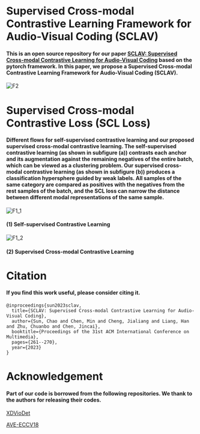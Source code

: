 # Supervised Cross-modal Contrastive Learning Framework for Audio-Visual Coding (SCLAV)
#### This is an open source repository for our paper [SCLAV: Supervised Cross-modal Contrastive Learning for Audio-Visual Coding](https://doi.org/10.1145/3581783.3613805) based on the pytorch framework. In this paper, we propose a Supervised Cross-modal Contrastive Learning Framework for Audio-Visual Coding (SCLAV).
![F2](https://github.com/Supersunn/SCLAV/assets/45378715/9a0e3015-8cd9-40bb-b7ea-7611d5bf2b74)

# Supervised Cross-modal Contrastive Loss (SCL Loss)
#### Different flows for self-supervised contrastive learning and our proposed supervised cross-modal contrastive learning. The self-supervised contrastive learning (as shown in subfigure (a)) contrasts each anchor and its augmentation against the remaining negatives of the entire batch, which can be viewed as a clustering problem. Our supervised cross-modal contrastive learning (as shown in subfigure (b)) produces a classification hypersphere guided by weak labels. All samples of the same category are compared as positives with the negatives from the rest samples of the batch, and the SCL loss can narrow the distance between different modal representations of the same sample. 

![F1_1](https://github.com/Supersunn/SCLAV/assets/45378715/12896592-d1df-4bed-b87c-eb050e720fef)
#### (1) Self-supervised Contrastive Learning
![F1_2](https://github.com/Supersunn/SCLAV/assets/45378715/850dfe2a-bca4-4670-96d9-c762318871c3)
#### (2) Supervised Cross-modal Contrastive Learning

# Citation
#### If you find this work useful, please consider citing it.
    @inproceedings{sun2023sclav,
      title={SCLAV: Supervised Cross-modal Contrastive Learning for Audio-Visual Coding},
      author={Sun, Chao and Chen, Min and Cheng, Jialiang and Liang, Han and Zhu, Chuanbo and Chen, Jincai},
      booktitle={Proceedings of the 31st ACM International Conference on Multimedia},
      pages={261--270},
      year={2023}
    }

# Acknowledgement
#### Part of our code is borrowed from the following repositories. We thank to the authors for releasing their codes. 

[XDVioDet](https://github.com/Roc-Ng/XDVioDet)

[AVE-ECCV18](https://bgithub.xyz/YapengTian/AVE-ECCV18)


